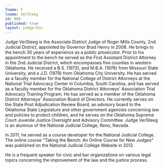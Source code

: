 ```yaml
---
fname: F
lname: VerSteeg
id: 988
published: true
layout: judge-bio
---
```

Judge VerSteeg is the Associate District Judge of Roger Mills County,
2nd Judicial District, appointed by Governor Brad Henry in 2008. He
brings to the bench 30 years of experience as a public prosecutor. Prior
to his appointment to the bench he served as the First Assistant
District Attorney in the 2nd Judicial District, which encompasses five
counties in western Oklahoma. He received a B.S. (1973), and M.B.A.
(1976) from Missouri State University, and a J.D. (1979) from Oklahoma
City University. He has served as a faculty member for the National
College of District Attorneys at the National Trial Advocacy Center in
Columbia, South Carolina, and has served as a faculty member for the
Oklahoma District Attorneys' Association Trial Advocacy Training
Program. He has served as a member of the Oklahoma District Attorneys'
Association Board of Directors. He currently serves on the State Post
Adjudication Review Board, an advisory board to the Oklahoma State
Legislature and other government agencies concerning law and policies to
protect children, and he serves on the Oklahoma Supreme Court Juvenile
Justice Oversight and Advisory Committee. Judge VerSteeg is an alumnus
of the National Judicial College, Reno, Nevada.

In 2011, he served as a course developer for the National Judicial
College. The online course "Taking the Bench: An Online Course for New
Judges" was published on the National Judicial College Website in 2012.

He is a frequent speaker for civic and bar organizations on various
legal topics concerning the improvement of the law and the justice
process.
